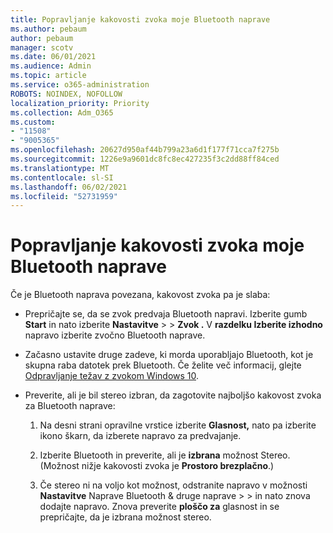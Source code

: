 ```yaml
---
title: Popravljanje kakovosti zvoka moje Bluetooth naprave
ms.author: pebaum
author: pebaum
manager: scotv
ms.date: 06/01/2021
ms.audience: Admin
ms.topic: article
ms.service: o365-administration
ROBOTS: NOINDEX, NOFOLLOW
localization_priority: Priority
ms.collection: Adm_O365
ms.custom:
- "11508"
- "9005365"
ms.openlocfilehash: 20627d950af44b799a23a6d1f177f71cca7f275b
ms.sourcegitcommit: 1226e9a9601dc8fc8ec427235f3c2dd88ff84ced
ms.translationtype: MT
ms.contentlocale: sl-SI
ms.lasthandoff: 06/02/2021
ms.locfileid: "52731959"
---
```

# <a name="fix-the-audio-quality-of-my-bluetooth-device"></a>Popravljanje kakovosti zvoka moje Bluetooth naprave

Če je Bluetooth naprava povezana, kakovost zvoka pa je slaba:

- Prepričajte se, da se zvok predvaja Bluetooth napravi. Izberite gumb **Start** in nato izberite **Nastavitve**  >    >  **Zvok .** V **razdelku Izberite izhodno** napravo izberite zvočno Bluetooth naprave.

- Začasno ustavite druge zadeve, ki morda uporabljajo Bluetooth, kot je skupna raba datotek prek Bluetooth. Če želite več informacij, glejte [Odpravljanje težav z zvokom Windows 10](https://support.microsoft.com/en-us/help/4026994).

- Preverite, ali je bil stereo izbran, da zagotovite najboljšo kakovost zvoka za Bluetooth naprave:
    1. Na desni strani opravilne vrstice izberite **Glasnost,** nato pa izberite ikono škarn, da izberete napravo za predvajanje.

    1. Izberite Bluetooth in preverite, ali je **izbrana** možnost Stereo. (Možnost nižje kakovosti zvoka je **Prostoro brezplačno**.)

    1. Če stereo ni na voljo kot možnost, odstranite napravo v možnosti **Nastavitve** Naprave Bluetooth & druge naprave  >    >  in nato znova dodajte napravo. Znova preverite **ploščo za** glasnost in se prepričajte, da je izbrana možnost stereo.

